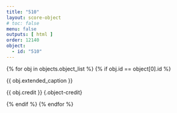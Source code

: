 ```yaml
---
title: "510"
layout: score-object
# toc: false
menu: false
outputs: [ html ]
order: 12140
object:
  - id: "510"
---
```


{% for obj in objects.object_list %}
{% if obj.id == object[0].id %}

{{ obj.extended_caption }}

{{ obj.credit }} {.object-credit}

{% endif %}
{% endfor %}
